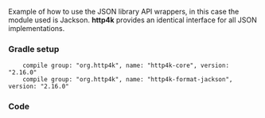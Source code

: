 Example of how to use the JSON library API wrappers, in this case the module used is Jackson. **http4k** provides an identical interface for all JSON implementations.

### Gradle setup
```
    compile group: "org.http4k", name: "http4k-core", version: "2.16.0"
    compile group: "org.http4k", name: "http4k-format-jackson", version: "2.16.0"
```

### Code
<script src="http://gist-it.appspot.com/https://github.com/http4k/http4k/blob/master/src/docs/cookbook/using_json/example.kt"></script>
